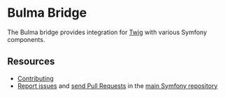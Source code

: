 Bulma Bridge
===========

The Bulma bridge provides integration for [Twig](https://twig.symfony.com/) with
various Symfony components.

Resources
---------

* [Contributing](https://cadrien.fr)
* [Report issues](https://github.com/cadrien/bulma-bridge/issues) and
  [send Pull Requests](https://github.com/cadrien/bulma-bridge/pulls)
  in the [main Symfony repository](https://github.com/cadrien/bulma-bridge)
